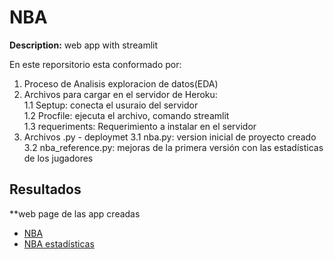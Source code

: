 # NBA

**Description:** web app with streamlit

En este reporsitorio esta conformado por:

1. Proceso de Analisis exploracion de datos(EDA)    
1. Archivos para cargar en el servidor de Heroku:  
1.1 Septup: conecta el usuraio del servidor  
1.2 Procfile: ejecuta el archivo,  comando streamlit  
1.3 requeriments: Requerimiento a instalar en el servidor  
3. Archivos .py - deploymet
3.1 nba.py: version inicial de proyecto creado 
3.2 nba_reference.py: mejoras de la primera versión con las estadísticas de los jugadores

## Resultados
**web page de las app creadas
- [NBA](https://nba-apy.herokuapp.com/)  
- [NBA estadísticas](https://nba-references.herokuapp.com/)
